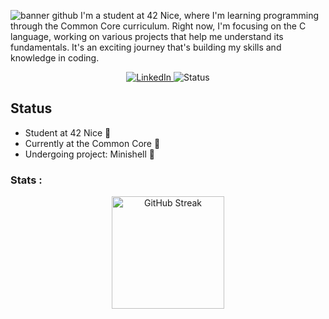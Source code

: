 ![banner github](https://github.com/Kariyu42/Kariyu42/assets/124782521/5635684b-0288-43c6-8f42-831f85d1a34c)
I'm a student at 42 Nice, where I'm learning programming through the Common Core curriculum. Right now, I'm focusing on the C language, working on various projects that help me understand its fundamentals. It's an exciting journey that's building my skills and knowledge in coding.

<p align="center">
  <a href="https://www.linkedin.com/in/kian-r-178b7b210/">
    <img src="https://img.shields.io/badge/LinkedIn-Connect-blue?style=flat-square&logo=linkedin" alt="LinkedIn">
  </a>
  <img src="https://img.shields.io/badge/status-active-success" alt="Status">
</p>

## Status
- Student at 42 Nice 🔭
- Currently at the Common Core 🌱
- Undergoing project: Minishell 🐚

### Stats :
<p align="center">
  <a href="https://github.com/Kariyu42">
    <img height="180em" src="https://github-readme-streak-stats.herokuapp.com/?user=Kariyu42&background=333333&stroke=FFFFFF&dates=FFFFFF" alt="GitHub Streak" />
  </a>
</p>
